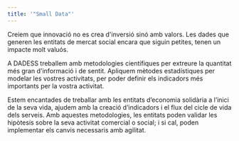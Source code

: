 ```yaml
---
title: '"Small Data"'
---
```


Creiem que innovació no es crea d'inversió sinó amb valors. Les dades que generen les entitats de mercat social encara que siguin petites, tenen un impacte molt valuós.

A DADESS treballem amb metodologies científiques per extreure la quantitat més gran d'informació i de sentit. Apliquem mètodes estadístiques per modelar les vostres activitats, per poder definir els indicadors més importants per la vostra activitat.

Estem encantades de treballar amb les entitats d’economia solidària a l’inici de la seva vida, ajudem amb la creació d’indicadors i el flux del cicle de vida dels serveis. Amb aquestes metodologies, les entitats poden validar les hipòtesis sobre la seva activitat comercial o social; i si cal, poden implementar els canvis necessaris amb agilitat.

